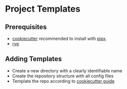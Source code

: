 # Project Templates

## Prerequisites

- [cookiecutter](https://cookiecutter.readthedocs.io/en/stable/README.html) recommended to install with [pipx](https://pipx.pypa.io/latest/installation/).
- [rye](https://rye-up.com/guide/installation/)

## Adding Templates

- Create a new directory with a clearly identifiable name
- Create the repository structure with all config files
- Template the repo according to [cookiecutter guide](https://cookiecutter.readthedocs.io/en/stable/)
